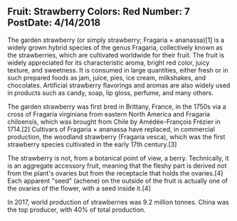 Fruit: Strawberry
Colors: Red
Number: 7
PostDate: 4/14/2018
---
The garden strawberry (or simply strawberry; Fragaria × ananassa)[1] is a widely grown hybrid species of the genus Fragaria, collectively known as the strawberries, which are cultivated worldwide for their fruit. The fruit is widely appreciated for its characteristic aroma, bright red color, juicy texture, and sweetness. It is consumed in large quantities, either fresh or in such prepared foods as jam, juice, pies, ice cream, milkshakes, and chocolates. Artificial strawberry flavorings and aromas are also widely used in products such as candy, soap, lip gloss, perfume, and many others.

The garden strawberry was first bred in Brittany, France, in the 1750s via a cross of Fragaria virginiana from eastern North America and Fragaria chiloensis, which was brought from Chile by Amédée-François Frézier in 1714.[2] Cultivars of Fragaria × ananassa have replaced, in commercial production, the woodland strawberry (Fragaria vesca), which was the first strawberry species cultivated in the early 17th century.[3]

The strawberry is not, from a botanical point of view, a berry. Technically, it is an aggregate accessory fruit, meaning that the fleshy part is derived not from the plant's ovaries but from the receptacle that holds the ovaries.[4] Each apparent "seed" (achene) on the outside of the fruit is actually one of the ovaries of the flower, with a seed inside it.[4]

In 2017, world production of strawberries was 9.2 million tonnes. China was the top producer, with 40% of total production.